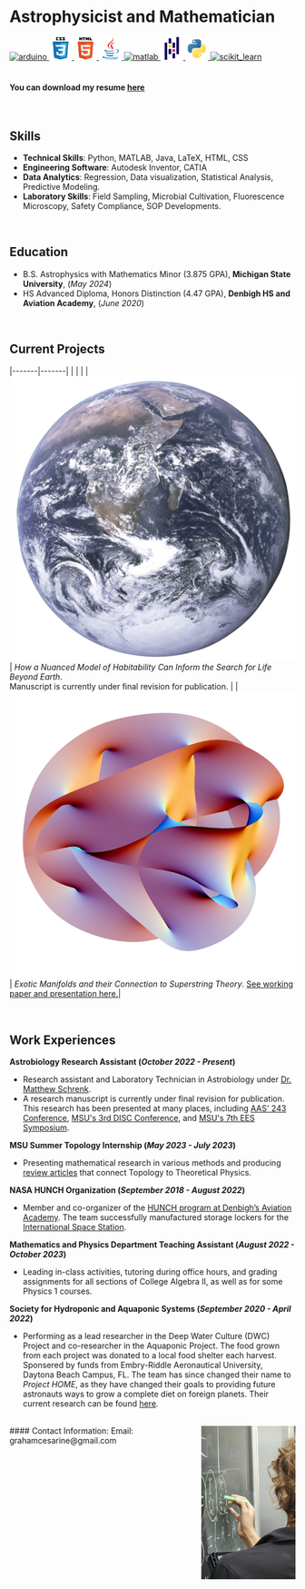 # Astrophysicist and Mathematician

<div align="left"> 
    <a href="https://www.arduino.cc/" target="_blank" rel="noreferrer"> <img src="https://cdn.worldvectorlogo.com/logos/arduino-1.svg" alt="arduino" width="40" height="40"/> </a> 
    <a href="https://www.w3schools.com/css/" target="_blank" rel="noreferrer"> <img src="https://raw.githubusercontent.com/devicons/devicon/master/icons/css3/css3-original-wordmark.svg" alt="css3" width="40" height="40"/> </a> 
    <a href="https://www.w3.org/html/" target="_blank" rel="noreferrer"> <img src="https://raw.githubusercontent.com/devicons/devicon/master/icons/html5/html5-original-wordmark.svg" alt="html5" width="40" height="40"/> </a> 
    <a href="https://www.java.com" target="_blank" rel="noreferrer"> <img src="https://raw.githubusercontent.com/devicons/devicon/master/icons/java/java-original.svg" alt="java" width="40" height="40"/> </a> 
    <a href="https://www.mathworks.com/" target="_blank" rel="noreferrer"> <img src="https://upload.wikimedia.org/wikipedia/commons/2/21/Matlab_Logo.png" alt="matlab" width="40" height="40"/> </a> 
    <a href="https://pandas.pydata.org/" target="_blank" rel="noreferrer"> <img src="https://raw.githubusercontent.com/devicons/devicon/2ae2a900d2f041da66e950e4d48052658d850630/icons/pandas/pandas-original.svg" alt="pandas" width="40" height="40"/> </a> 
    <a href="https://www.python.org" target="_blank" rel="noreferrer"> <img src="https://raw.githubusercontent.com/devicons/devicon/master/icons/python/python-original.svg" alt="python" width="40" height="40"/> </a> 
    <a href="https://scikit-learn.org/" target="_blank" rel="noreferrer"> <img src="https://upload.wikimedia.org/wikipedia/commons/0/05/Scikit_learn_logo_small.svg" alt="scikit_learn" width="40" height="40"/> </a> 
    <a href="https://seaborn.pydata.org/" target="_blank" rel="noreferrer"> </a>
</div>

<br />

#### You can download my resume [here](assets/graham_resume.pdf)

<br>

## Skills
- **Technical Skills**: Python, MATLAB, Java, LaTeX, HTML, CSS
- **Engineering Software**: Autodesk Inventor, CATIA
- **Data Analytics**: Regression, Data visualization, Statistical Analysis, Predictive Modeling.
- **Laboratory Skills**:  Field Sampling, Microbial Cultivation, Fluorescence Microscopy, Safety Compliance, SOP Developments.

<br />

## Education
- B.S. Astrophysics with Mathematics Minor (3.875 GPA), **Michigan State University**, (_May 2024_)
- HS Advanced Diploma, Honors Distinction (4.47 GPA), **Denbigh HS and Aviation Academy**, (_June 2020_)

<br />

## Current Projects
|-------|-------|
| | |
| ![Earth](/assets/earth.png) | _How a Nuanced Model of Habitability Can Inform the Search for Life Beyond Earth_. <br /> Manuscript is currently under final revision for publication. |
| ![Calabi-Yau Manifolds](/assets/Calabi-Yau.png) | _Exotic Manifolds and their Connection to Superstring Theory_. [See working paper and presentation here.](https://github.com/cesarinegraham/Topology-Research-Results/)|

<br />

## Work Experiences
**Astrobiology Research Assistant (_October 2022 - Present_)**
 - Research assistant and Laboratory Technician in Astrobiology under [Dr. Matthew Schrenk](https://www.mattschrenklab.com).
 - A research manuscript is currently under final revision for publication. This research has been presented at many places, including [AAS' 243 Conference](https://aas.org/meetings/aas243), [MSU's 3rd DISC Conference](https://sites.google.com/msu.edu/3rddisc2023/home), and [MSU's 7th EES Symposium](https://ees.natsci.msu.edu/events/ees-student-research-symposium/7th-annual-ees-student-research-symposium/7th-annual-ees-student-research-symposium.aspx).

**MSU Summer Topology Internship (_May 2023 - July 2023_)**
 - Presenting mathematical research in various methods and producing [review articles](https://github.com/cesarinegraham/Topology-Research-Results/blob/87f9d55fd60bced16efb3ff62952183609f8e914/Exotic_Manifolds_Research_Paper.pdf) that connect Topology to Theoretical Physics.

**NASA HUNCH Organization (_September 2018 - August 2022_)**
 - Member and co-organizer of the [HUNCH program at Denbigh’s Aviation Academy](https://www.13newsnow.com/article/entertainment/television/programs/daybreak/in-session-newport-news-students-construct-lockers-for-astronauts/291-87bcc798-570b-4aa5-9d59-959f01f18fac). The team successfully manufactured storage lockers for the [International Space Station](https://www.dailypress.com/2019/06/10/aviation-academy-students-get-nod-from-nasa-to-build-equipment-for-space-station/).

**Mathematics and Physics Department Teaching Assistant (_August 2022 - October 2023_)**
 - Leading in-class activities, tutoring during office hours, and grading assignments for all sections of College Algebra II, as well as for some Physics 1 courses.

**Society for Hydroponic and Aquaponic Systems (_September 2020 - April 2022_)**
 - Performing as a lead researcher in the Deep Water Culture (DWC) Project and co-researcher in the Aquaponic Project. The food grown from each project was donated to a local food shelter each harvest. Sponsered by funds from Embry-Riddle Aeronautical University, Daytona Beach Campus, FL. The team has since changed their name to _Project HOME_, as they have changed their goals to providing future astronauts ways to grow a complete diet on foreign planets. Their current research can be found [here](https://www.linkedin.com/in/project-home/).

<br />

<img align="right" width="33%" src="/assets/knott.png"> 
#### Contact Information:
Email: grahamcesarine@gmail.com



